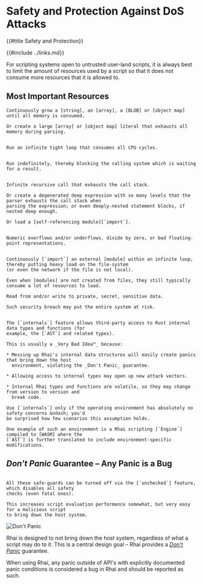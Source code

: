 Safety and Protection Against DoS Attacks
========================================

{{#title Safety and Protection}}

{{#include ../links.md}}

For scripting systems open to untrusted user-land scripts, it is always best to limit the amount of
resources used by a script so that it does not consume more resources that it is allowed to.

Most Important Resources
------------------------

```admonish bug "Memory"
Continuously grow a [string], an [array], a [BLOB] or [object map] until all memory is consumed.

Or create a large [array] or [object map] literal that exhausts all memory during parsing.
```

```admonish bug "CPU"

Run an infinite tight loop that consumes all CPU cycles.
```

```admonish bug "Time"

Run indefinitely, thereby blocking the calling system which is waiting for a result.
```

```admonish bug "Stack"

Infinite recursive call that exhausts the call stack.

Or create a degenerated deep expression with so many levels that the parser exhausts the call stack when
parsing the expression; or even deeply-nested statement blocks, if nested deep enough.

Or load a [self-referencing module][`import`].
```

```admonish bug "Overflows or Underflows"

Numeric overflows and/or underflows, divide by zero, or bad floating-point representations.
```

```admonish bug "Files"

Continuously [`import`] an external [module] within an infinite loop, thereby putting heavy load on the file-system
(or even the network if the file is not local).

Even when [modules] are not created from files, they still typically consume a lot of resources to load.
```

```admonish bug "Private data"
Read from and/or write to private, secret, sensitive data.

Such security breach may put the entire system at risk.
```

~~~admonish bug "The [`internals`] feature"

The [`internals`] feature allows third-party access to Rust internal data types and functions (for
example, the [`AST`] and related types).

This is usually a _Very Bad Idea™_ because:

* Messing up Rhai's internal data structures will easily create panics that bring down the host
  environment, violating the _Don't Panic_ guarantee.

* Allowing access to internal types may open up new attack vectors.

* Internal Rhai types and functions are volatile, so they may change from version to version and
  break code.

Use [`internals`] only if the operating environment has absolutely no safety concerns &ndash; you'd
be surprised how few scenarios this assumption holds.

One example of such an environment is a Rhai scripting [`Engine`] compiled to [WASM] where the
[`AST`] is further translated to include environment-specific modifications.
~~~


_Don't Panic_ Guarantee &ndash; Any Panic is a Bug
-------------------------------------------------

```admonish tip.side.wide "OK, panic anyway"

All these safe-guards can be turned off via the [`unchecked`] feature, which disables all safety
checks (even fatal ones).

This increases script evaluation performance somewhat, but very easy for a malicious script
to bring down the host system.
```

![Don't Panic](https://upload.wikimedia.org/wikipedia/commons/thumb/6/6b/Don%27t_Panic.svg/320px-Don%27t_Panic.svg.png)

Rhai is designed to not bring down the host system, regardless of what a script may do to it.
This is a central design goal &ndash; Rhai provides a [_Don't Panic_](https://en.wikipedia.org/wiki/Phrases_from_The_Hitchhiker%27s_Guide_to_the_Galaxy#Don't_Panic) guarantee.

When using Rhai, any panic outside of API's with explicitly documented panic conditions is
considered a bug in Rhai and should be reported as such.
